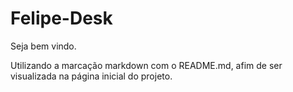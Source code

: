 # Felipe-Desk
Seja bem vindo.

Utilizando a marcação markdown com o README.md, afim de ser visualizada na página inicial do projeto.